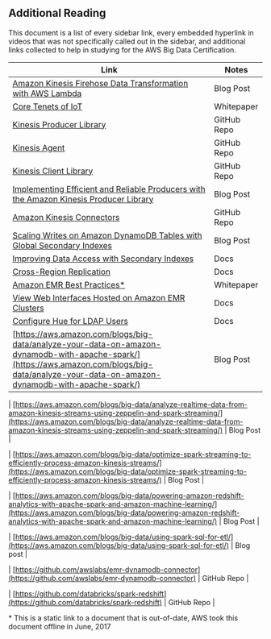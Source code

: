 
## Additional Reading

This document is a list of every sidebar link, every embedded hyperlink in videos that was not specifically called out in the sidebar, and additional links collected to help in studying for the AWS Big Data Certification.

| Link                                                                                                                                                              | Notes         |
|-------------------------------------------------------------------------------------------------------------------------------------------------------------------|---------------|
| [Amazon Kinesis Firehose Data Transformation with AWS Lambda](https://aws.amazon.com/blogs/compute/amazon-kinesis-firehose-data-transformation-with-aws-lambda/)  | Blog Post   |
| [Core Tenets of IoT](https://d0.awsstatic.com/whitepapers/core-tenets-of-iot1.pdf)                                                                                | Whitepaper    |
| [Kinesis Producer Library](https://github.com/awslabs/amazon-kinesis-producer) | GitHub Repo |
| [Kinesis Agent](https://github.com/awslabs/amazon-kinesis-agent) | GitHub Repo |
| [Kinesis Client Library](https://github.com/awslabs/amazon-kinesis-client) | GitHub Repo |
| [Implementing Efficient and Reliable Producers with the Amazon Kinesis Producer Library](https://aws.amazon.com/blogs/big-data/implementing-efficient-and-reliable-producers-with-the-amazon-kinesis-producer-library/) | Blog Post |
| [Amazon Kinesis Connectors](https://github.com/awslabs/amazon-kinesis-connectors) | GitHub Repo |
| [Scaling Writes on Amazon DynamoDB Tables with Global Secondary Indexes](https://aws.amazon.com/blogs/big-data/scaling-writes-on-amazon-dynamodb-tables-with-global-secondary-indexes/) | Blog Post |
| [Improving Data Access with Secondary Indexes](http://docs.aws.amazon.com/amazondynamodb/latest/developerguide/SecondaryIndexes.html) | Docs |
| [Cross-Region Replication](http://docs.aws.amazon.com/amazondynamodb/latest/developerguide/Streams.CrossRegionRepl.html) | Docs |
| [Amazon EMR Best Practices*](https://media.acloud.guru/aws-certified-big-data-specialty/resource/dec42f32-9121-3b6d-3dbd-e6882a53acbd_da25b325-b5a3-6f28-38a7-293267c46f14/aws-certified-big-data-specialty-cc61a9eb-8e86-4e1c-af35-17ca9e92ffe1.pdf?Expires=1500059089&Signature=LK/LocvBuzv31aTyk/z0NxJmquXxU6TLbRTrv4ryE1jaZMhcY9oBUVnrqSaDkzuJ8DZ0Ccrr3be5KL1kaOkGscBewRd/8hNcAzFlNjg1J0nfBSQ5MHMG+i3FGiiwYGfNdDVFMRjtKJVS0C9LI42/jBglL+RGnl/jEn+oa8zykSoiQozs5GPYnWgxQIFOzRrLysiZztRdwH2/pckmOgQ0rqOGo3aYjFDALpKcJUcZHSisFfdCXqbxpz3/02C63lO2iheilEOXnW5+92WN9FSc+T9lb7gv28d3BYSJbqiQiVJh6Wa2mPvXfhcpDVb72e/kgOREtU/6ZX6eX9hd3Bbn+g==&Key-Pair-Id=APKAISLU6JPYU7SF6EUA) | Whitepaper |
| [View Web Interfaces Hosted on Amazon EMR Clusters](http://docs.aws.amazon.com/emr/latest/ManagementGuide/emr-web-interfaces.html) | Docs |
| [Configure Hue for LDAP Users](http://docs.aws.amazon.com/emr/latest/ReleaseGuide/hue-ldap.html) | Docs | 
| [https://aws.amazon.com/blogs/big-data/analyze-your-data-on-amazon-dynamodb-with-apache-spark/](https://aws.amazon.com/blogs/big-data/analyze-your-data-on-amazon-dynamodb-with-apache-spark/) | Blog Post |

| [https://aws.amazon.com/blogs/big-data/analyze-realtime-data-from-amazon-kinesis-streams-using-zeppelin-and-spark-streaming/](https://aws.amazon.com/blogs/big-data/analyze-realtime-data-from-amazon-kinesis-streams-using-zeppelin-and-spark-streaming/) | Blog Post |

| [https://aws.amazon.com/blogs/big-data/optimize-spark-streaming-to-efficiently-process-amazon-kinesis-streams/](https://aws.amazon.com/blogs/big-data/optimize-spark-streaming-to-efficiently-process-amazon-kinesis-streams/) | Blog Post |

| [https://aws.amazon.com/blogs/big-data/powering-amazon-redshift-analytics-with-apache-spark-and-amazon-machine-learning/](https://aws.amazon.com/blogs/big-data/powering-amazon-redshift-analytics-with-apache-spark-and-amazon-machine-learning/) | Blog Post |

| [https://aws.amazon.com/blogs/big-data/using-spark-sql-for-etl/](https://aws.amazon.com/blogs/big-data/using-spark-sql-for-etl/) | Blog post |

| [https://github.com/awslabs/emr-dynamodb-connector](https://github.com/awslabs/emr-dynamodb-connector) | GitHub Repo |

| [https://github.com/databricks/spark-redshift](https://github.com/databricks/spark-redshift) | GitHub Repo |



\* This is a static link to a document that is out-of-date, AWS took this document offline in June, 2017
                                                                                                                          
